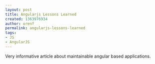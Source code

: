 ```yaml
---
layout: post
title: Angularjs Lessons Learned
created: 1363976934
author: orenf
permalink: angularjs-lessons-learned
tags:
- JS
- AngularJS
---
```

<p>Very informative article about maintainable angular based applications.</p>
